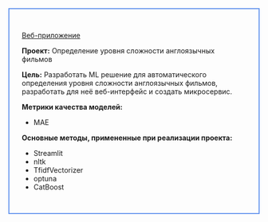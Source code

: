 <div style="padding: 30px 25px; border: 2px #6495ed solid">
    
[Веб-приложение](https://english-score.streamlit.app/)

__Проект:__ Определение уровня сложности англоязычных фильмов

__Цель:__ Разработать ML решение для автоматического определения уровня сложности англоязычных фильмов, разработать для неё веб-интерфейс и создать микросервис.

__Метрики качества моделей:__
- MAE


__Основные методы, примененные при реализации проекта:__
- Streamlit
- nltk
- TfidfVectorizer
- optuna
- CatBoost    
</div>
